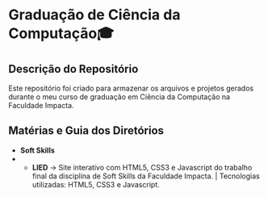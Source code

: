 # Graduação de Ciência da Computação🎓

## Descrição do Repositório

Este repositório foi criado para armazenar os arquivos e projetos gerados durante o meu curso de graduação em Ciência da Computação na Faculdade Impacta.

## Matérias e Guia dos Diretórios

- **Soft Skills**
- - **LIED** -> Site interativo com HTML5, CSS3 e Javascript do trabalho final da disciplina de Soft Skills da Faculdade Impacta. | Tecnologias utilizadas: HTML5, CSS3 e Javascript.
